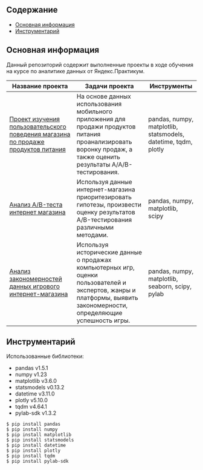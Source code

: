 ## Содержание
* [Основная информация](#Основная-информация)
* [Инструментарий](#Инструментарий)

## <a name="Основная-информация"></a> Основная информация
Данный репозиторий содержит выполненные проекты в ходе обучения на курсе по аналитике данных от Яндекс.Практикум.
	
| Название проекта | Задачи проекта | Инструменты |
|---|---|---|
| <a href="https://github.com/ysamokhotov/yandex-praktikum-projects/tree/main/%D0%9F%D1%80%D0%BE%D0%B5%D0%BA%D1%82%20%D0%B8%D0%B7%D1%83%D1%87%D0%B5%D0%BD%D0%B8%D1%8F%20%D0%BF%D0%BE%D0%BB%D1%8C%D0%B7%D0%BE%D0%B2%D0%B0%D1%82%D0%B5%D0%BB%D1%8C%D1%81%D0%BA%D0%BE%D0%B3%D0%BE%20%D0%BF%D0%BE%D0%B2%D0%B5%D0%B4%D0%B5%D0%BD%D0%B8%D1%8F%20%D0%BC%D0%B0%D0%B3%D0%B0%D0%B7%D0%B8%D0%BD%D0%B0%20%D0%BF%D0%BE%20%D0%BF%D1%80%D0%BE%D0%B4%D0%B0%D0%B6%D0%B5%20%D0%BF%D1%80%D0%BE%D0%B4%D1%83%D0%BA%D1%82%D0%BE%D0%B2%20%D0%BF%D0%B8%D1%82%D0%B0%D0%BD%D0%B8%D1%8F">Проект изучения пользовательского поведения магазина по продаже продуктов питания</a> | На основе данных использования мобильного приложения для продажи продуктов питания проанализировать воронку продаж, а также оценить результаты A/A/B-тестирования. | pandas, numpy, matplotlib, statsmodels, datetime, tqdm, plotly |
| <a href="https://github.com/ysamokhotov/yandex-praktikum-projects/tree/main/%D0%90%D0%BD%D0%B0%D0%BB%D0%B8%D0%B7%20AB-%D1%82%D0%B5%D1%81%D1%82%D0%B0%20%D0%B8%D0%BD%D1%82%D0%B5%D1%80%D0%BD%D0%B5%D1%82%20%D0%BC%D0%B0%D0%B3%D0%B0%D0%B7%D0%B8%D0%BD%D0%B0">Анализ A/B-теста интернет магазина</a> | Используя данные интернет-магазина приоритезировать гипотезы, произвести оценку результатов A/B-тестирования различными методами. | pandas, numpy, matplotlib, scipy |
| <a href="https://github.com/ysamokhotov/yandex-praktikum-projects/tree/main/%D0%90%D0%BD%D0%B0%D0%BB%D0%B8%D0%B7%20%D0%B7%D0%B0%D0%BA%D0%BE%D0%BD%D0%BE%D0%BC%D0%B5%D1%80%D0%BD%D0%BE%D1%81%D1%82%D0%B5%D0%B9%20%D0%B4%D0%B0%D0%BD%D0%BD%D1%8B%D1%85%20%D0%B8%D0%B3%D1%80%D0%BE%D0%B2%D0%BE%D0%B3%D0%BE%20%D0%B8%D0%BD%D1%82%D0%B5%D1%80%D0%BD%D0%B5%D1%82-%D0%BC%D0%B0%D0%B3%D0%B0%D0%B7%D0%B8%D0%BD%D0%B0">Анализ закономерностей данных игрового интернет-магазина</a> | Используя исторические данные о продажах компьютерных игр, оценки пользователей и экспертов, жанры и платформы, выявить закономерности, определяющие успешность игры. | pandas, numpy, matplotlib, seaborn, scipy, pylab |

## <a name="Инструментарий"></a> Инструментарий
Использованные библиотеки:
* pandas v1.5.1
* numpy v1.23
* matplotlib v3.6.0
* statsmodels v0.13.2
* datetime v3.11.0
* plotly v5.10.0
* tqdm v4.64.1 
* pylab-sdk v1.3.2

```
$ pip install pandas
$ pip install numpy
$ pip install matplotlib
$ pip install statsmodels
$ pip install datetime
$ pip install plotly
$ pip install tqdm
$ pip install pylab-sdk
```



